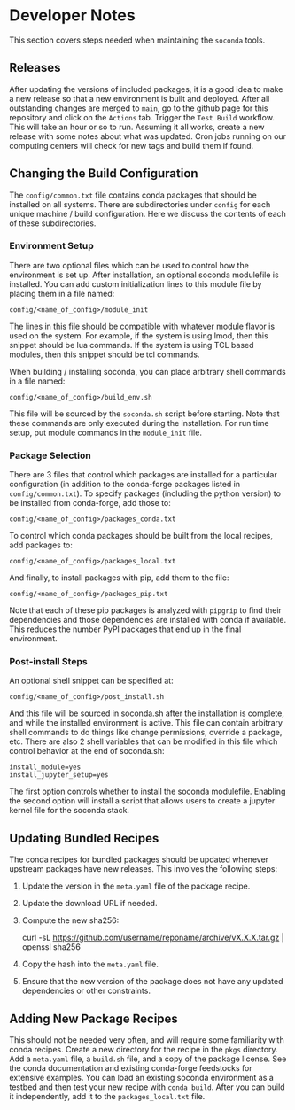 # Developer Notes

This section covers steps needed when maintaining the `soconda` tools.

## Releases

After updating the versions of included packages, it is a good idea to make a
new release so that a new environment is built and deployed. After all
outstanding changes are merged to `main`, go to the github page for this
repository and click on the `Actions` tab. Trigger the `Test Build` workflow.
This will take an hour or so to run. Assuming it all works, create a new
release with some notes about what was updated. Cron jobs running on our
computing centers will check for new tags and build them if found.

## Changing the Build Configuration

The `config/common.txt` file contains conda packages that should be installed on all
systems. There are subdirectories under `config` for each unique machine / build
configuration. Here we discuss the contents of each of these subdirectories.

### Environment Setup

There are two optional files which can be used to control how the environment is set up.
After installation, an optional soconda modulefile is installed. You can add custom
initialization lines to this module file by placing them in a file named:

    config/<name_of_config>/module_init

The lines in this file should be compatible with whatever module flavor is used on the
system. For example, if the system is using lmod, then this snippet should be lua
commands. If the system is using TCL based modules, then this snippet should be tcl
commands.

When building / installing soconda, you can place arbitrary shell commands in a file
named:

    config/<name_of_config>/build_env.sh

This file will be sourced by the `soconda.sh` script before starting. Note that these
commands are only executed during the installation. For run time setup, put module
commands in the `module_init` file.

### Package Selection

There are 3 files that control which packages are installed for a particular
configuration (in addition to the conda-forge packages listed in `config/common.txt`).
To specify packages (including the python version) to be installed from conda-forge, add
those to:

    config/<name_of_config>/packages_conda.txt

To control which conda packages should be built from the local recipes, add packages to:

    config/<name_of_config>/packages_local.txt

And finally, to install packages with pip, add them to the file:

    config/<name_of_config>/packages_pip.txt

Note that each of these pip packages is analyzed with `pipgrip` to find their
dependencies and those dependencies are installed with conda if available. This reduces
the number PyPI packages that end up in the final environment.

### Post-install Steps

An optional shell snippet can be specified at:

    config/<name_of_config>/post_install.sh

And this file will be sourced in soconda.sh after the installation is complete, and
while the installed environment is active. This file can contain arbitrary shell
commands to do things like change permissions, override a package, etc. There are also 2
shell variables that can be modified in this file which control behavior at the end of
soconda.sh:

    install_module=yes
    install_jupyter_setup=yes

The first option controls whether to install the soconda modulefile. Enabling the second
option will install a script that allows users to create a jupyter kernel file for the
soconda stack.

## Updating Bundled Recipes

The conda recipes for bundled packages should be updated whenever upstream
packages have new releases. This involves the following steps:

1.  Update the version in the `meta.yaml` file of the package recipe.

2.  Update the download URL if needed.

3.  Compute the new sha256:

    curl -sL https://github.com/username/reponame/archive/vX.X.X.tar.gz | openssl sha256

4.  Copy the hash into the `meta.yaml` file.

5. Ensure that the new version of the package does not have any updated
dependencies or other constraints.

## Adding New Package Recipes

This should not be needed very often, and will require some familiarity with
conda recipes. Create a new directory for the recipe in the `pkgs` directory.
Add a `meta.yaml` file, a `build.sh` file, and a copy of the package license.
See the conda documentation and existing conda-forge feedstocks for extensive
examples. You can load an existing soconda environment as a testbed and then
test your new recipe with `conda build`. After you can build it independently,
add it to the `packages_local.txt` file.
